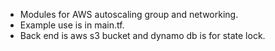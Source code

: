 * Modules for AWS autoscaling group and networking.
* Example use is in main.tf.
* Back end is aws s3 bucket and dynamo db is for state lock.
